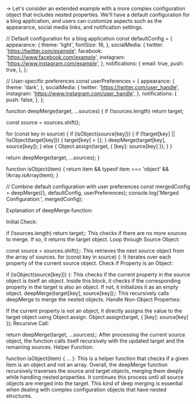 -> Let's consider an extended example with a more complex configuration object that includes nested properties. We'll have a default configuration for a blog application, and users can customize aspects such as the appearance, social media links, and notification settings.

// Default configuration for a blog application
const defaultConfig = {
  appearance: {
    theme: 'light',
    fontSize: 16,
  },
  socialMedia: {
    twitter: 'https://twitter.com/example',
    facebook: 'https://www.facebook.com/example',
    instagram: 'https://www.instagram.com/example',
  },
  notifications: {
    email: true,
    push: true,
  },
};

// User-specific preferences
const userPreferences = {
  appearance: {
    theme: 'dark',
  },
  socialMedia: {
    twitter: 'https://twitter.com/user_handle',
    instagram: 'https://www.instagram.com/user_handle',
  },
  notifications: {
    push: false,
  },
};

function deepMerge(target, ...sources) {
  if (!sources.length) return target;

  const source = sources.shift();

  for (const key in source) {
    if (isObject(source[key])) {
      if (!target[key] || !isObject(target[key])) {
        target[key] = {};
      }
      deepMerge(target[key], source[key]);
    } else {
      Object.assign(target, { [key]: source[key] });
    }
  }

  return deepMerge(target, ...sources);
}

function isObject(item) {
  return item && typeof item === 'object' && !Array.isArray(item);
}

// Combine default configuration with user preferences
const mergedConfig = deepMerge({}, defaultConfig, userPreferences);
console.log('Merged Configuration:', mergedConfig);


Explanation of deepMerge function:

Initial Check:

if (!sources.length) return target;: This checks if there are no more sources to merge. If so, it returns the target object.
Loop through Source Object:

const source = sources.shift();: This retrieves the next source object from the array of sources.
for (const key in source) {: It iterates over each property of the current source object.
Check if Property is an Object:

if (isObject(source[key])) {: This checks if the current property in the source object is itself an object.
Inside this block, it checks if the corresponding property in the target is also an object. If not, it initializes it as an empty object.
deepMerge(target[key], source[key]);: This recursively calls deepMerge to merge the nested objects.
Handle Non-Object Properties:

If the current property is not an object, it directly assigns the value to the target object using Object.assign.
Object.assign(target, { [key]: source[key] });
Recursive Call:

return deepMerge(target, ...sources);: After processing the current source object, the function calls itself recursively with the updated target and the remaining sources.
Helper Function:

function isObject(item) { ... }: This is a helper function that checks if a given item is an object and not an array.
Overall, the deepMerge function recursively traverses the source and target objects, merging them deeply while handling nested properties. It continues this process until all source objects are merged into the target. This kind of deep merging is essential when dealing with complex configuration objects that have nested structures.







